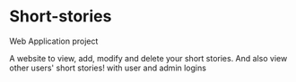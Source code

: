 # Short-stories
Web Application project


A website to view, add, modify and delete your short stories. And also view other users' short stories! with user and admin logins

